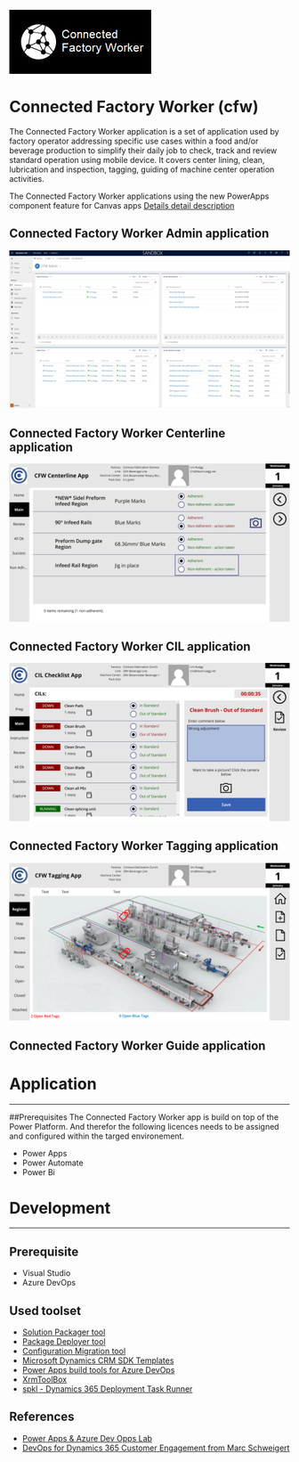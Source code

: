 ![Image of Connected Factory Worker](/images/cfw_apps_255x115.png)
# Connected Factory Worker (cfw)
The Connected Factory Worker application is a set of application used by factory operator addressing specific use cases within a food and/or beverage production to simplify their daily job to check, track and review standard operation using mobile device. It covers center lining, clean, lubrication and inspection, tagging, guiding of machine center operation activities.



The Connected Factory Worker applications using the new PowerApps component feature for Canvas apps
[Details detail description](/Components/README.md) 

## Connected Factory Worker Admin application

![Image of Connected Factory Worker Admin application](/Images/cfw_admin_dashboard_1280x720.png)

## Connected Factory Worker Centerline application

![Image of Connected Factory Worker Centerline application](/Images/cfw_centerline_app_main_1280x720.png)

## Connected Factory Worker CIL application

![Image of Connected Factory Worker Centerline application](/Images/cfw_cil_checklist_app_main_1280x720.PNG)

## Connected Factory Worker Tagging application

![Image of Connected Factory Worker Centerline application](/Images/cfw_tagging_app_register_1280x720.png)

## Connected Factory Worker Guide application


# Application
-------------

##Prerequisites
The Connected Factory Worker app is build on top of the Power Platform. And therefor the following licences needs to be assigned and configured within the targed environement.
* Power Apps 
* Power Automate
* Power Bi


# Development
-------------

## Prerequisite
* Visual Studio
* Azure DevOps 

## Used toolset
* [Solution Packager tool](https://docs.microsoft.com/en-us/power-platform/alm/solution-packager-tool)
* [Package Deployer tool](https://docs.microsoft.com/en-us/power-platform/alm/package-deployer-tool)
* [Configuration Migration tool](https://docs.microsoft.com/en-us/power-platform/admin/manage-configuration-data)
* [Microsoft Dynamics CRM SDK Templates](https://marketplace.visualstudio.com/items?itemName=DynamicsCRMPG.MicrosoftDynamicsCRMSDKTemplates)
* [Power Apps build tools for Azure DevOps](https://docs.microsoft.com/en-us/power-platform/alm/devops-build-tools)
* [XrmToolBox](https://www.xrmtoolbox.com/plugins/)
* [spkl - Dynamics 365 Deployment Task Runner](https://github.com/scottdurow/SparkleXrm/wiki/spkl)

## References
* [Power Apps & Azure Dev Opps Lab](https://github.com/microsoft/PowerApps-Samples/tree/master/build-tools)
* [DevOps for Dynamics 365 Customer Engagement from Marc Schweigert](https://github.com/devkeydet/dyn365-ce-devops)
